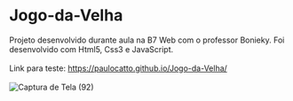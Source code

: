 # Jogo-da-Velha

Projeto desenvolvido durante aula na B7 Web com o professor Bonieky. Foi desenvolvido com Html5, Css3 e JavaScript.
<br><br>
Link para teste: https://paulocatto.github.io/Jogo-da-Velha/
<br><br>
![Captura de Tela (92)](https://user-images.githubusercontent.com/108766424/235386589-0417c6fe-5ded-470b-97e5-a228c65b8685.png)
